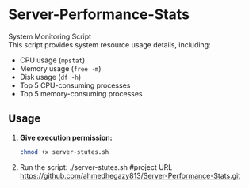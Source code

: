 # Server-Performance-Stats
 System Monitoring Script  
This script provides system resource usage details, including:  
- CPU usage (`mpstat`)  
- Memory usage (`free -m`)  
- Disk usage (`df -h`)  
- Top 5 CPU-consuming processes  
- Top 5 memory-consuming processes  

## Usage  
1. **Give execution permission:**  
   ```bash
   chmod +x server-stutes.sh
 2.  Run the script:
    ./server-stutes.sh
#project URL
https://github.com/ahmedhegazy813/Server-Performance-Stats.git
